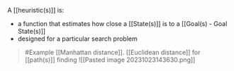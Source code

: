 A [[heuristic(s)]] is:
- a function that estimates how close a [[State(s)]] is to a [[Goal(s) - Goal State(s)]]
- designed for a particular search problem
>	#Example 
>	[[Manhattan distance]]. [[Euclidean distance]] for [[path(s)]] finding
>	![[Pasted image 20231023143630.png]]
